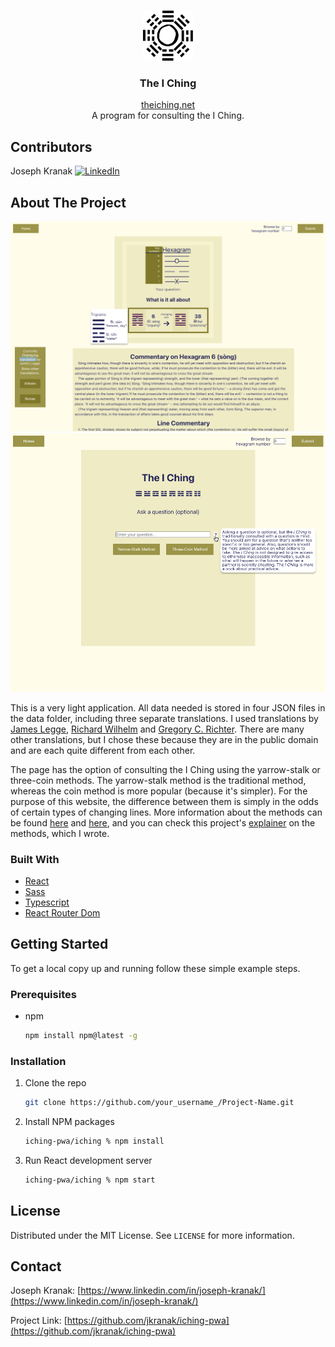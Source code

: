 <br />
<p align="center">
    <img src="iching/public/logo512.png" alt="Logo" width="80" height="80">
  </a>

  <h3 align="center">The I Ching</h3>
  

  <p align="center">
    <a href="https://theiching.net">theiching.net</a><br />
    A program for consulting the I Ching.
  </p>
</p>

## Contributors

Joseph Kranak  [![LinkedIn][linkedin-shield]][linkedin-url]



## About The Project

![I Ching Screen Shot](./preview_images/iching-preview1.png)
![I Ching Screen Shot](./preview_images/iching-preview2.png)

This is a very light application. All data needed is stored in four JSON files in the data folder, including three separate translations. I used translations by [James Legge](https://sacred-texts.com/ich/), [Richard Wilhelm](http://www.pantherwebworks.com/i_ching/index.html) and [Gregory C. Richter](http://grichter.sites.truman.edu/files/2012/01/yjnew.pdf). There are many other translations, but I chose these because they are in the public domain and are each quite different from each other.

The page has the option of consulting the I Ching using the yarrow-stalk or three-coin methods. The yarrow-stalk method is the traditional method, whereas the coin method is more popular (because it's simpler). For the purpose of this website, the difference between them is simply in the odds of certain types of changing lines. More information about the methods can be found [here](https://en.wikipedia.org/wiki/I_Ching_divination#Yarrow_stalks) and [here](https://www.instructables.com/Consult-the-I-Ching-with-Yarrow-Stalks/), and you can check this project's [explainer](./iching/src/pages/Explanation.js) on the methods, which I wrote.

### Built With

* [React](https://getbootstrap.com)
* [Sass](https://jquery.com)
* [Typescript](https://www.typescriptlang.org/)
* [React Router Dom](https://www.npmjs.com/package/react-router-dom)


<!-- GETTING STARTED -->
## Getting Started
To get a local copy up and running follow these simple example steps.

### Prerequisites
* npm
  ```sh
  npm install npm@latest -g
  ```

### Installation

1. Clone the repo
   ```sh
   git clone https://github.com/your_username_/Project-Name.git
   ```
2. Install NPM packages
   ```sh
   iching-pwa/iching % npm install
   ```
3. Run React development server
   ```sh
   iching-pwa/iching % npm start
   ```

## License

Distributed under the MIT License. See `LICENSE` for more information.

## Contact

Joseph Kranak: [https://www.linkedin.com/in/joseph-kranak/](https://www.linkedin.com/in/joseph-kranak/)

Project Link: [https://github.com/jkranak/iching-pwa](https://github.com/jkranak/iching-pwa)


[linkedin-shield]: https://img.shields.io/badge/-LinkedIn-black.svg?style=for-the-badge&logo=linkedin&colorB=555
[linkedin-url]: https://www.linkedin.com/in/joseph-kranak/
